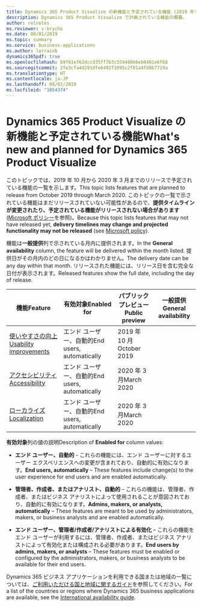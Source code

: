 ```yaml
---
title: Dynamics 365 Product Visualize の新機能と予定されている機能 (2019 年リリース ウェーブ 2)
description: Dynamics 365 Product Visualize で計画されている機能の概要。
author: relnotes
ms.reviewer: v-brycho
ms.date: 08/01/2019
ms.topic: summary
ms.service: business-applications
ms.author: lorrainb
dynamics365pdf: true
ms.openlocfilehash: b9f61ef62dccd35ff7b3c559480b6eb0401e6f68
ms.sourcegitcommit: 2fe3cfa4d291dfe6492f1095c2f01a4fd8b7719a
ms.translationtype: HT
ms.contentlocale: ja-JP
ms.lasthandoff: 08/02/2019
ms.locfileid: "1854374"
---
```

# <a name="whats-new-and-planned-for-dynamics-365-product-visualize"></a><span data-ttu-id="841a0-103">Dynamics 365 Product Visualize の新機能と予定されている機能</span><span class="sxs-lookup"><span data-stu-id="841a0-103">What's new and planned for Dynamics 365 Product Visualize</span></span>

<span data-ttu-id="841a0-104">このトピックでは、2019 年 10 月から 2020 年 3 月までのリリースで予定されている機能の一覧を示します。</span><span class="sxs-lookup"><span data-stu-id="841a0-104">This topic lists features that are planned to release from October 2019 through March 2020.</span></span> <span data-ttu-id="841a0-105">このトピックの一覧で示されている機能はまだリリースされていない可能性があるので、**提供タイムラインが変更されたり、予定されている機能がリリースされない場合があります** ([Microsoft ポリシー](https://go.microsoft.com/fwlink/p/?linkid=2007332)を参照)。</span><span class="sxs-lookup"><span data-stu-id="841a0-105">Because this topic lists features that may not have released yet, **delivery timelines may change and projected functionality may not be released** (see [Microsoft policy](https://go.microsoft.com/fwlink/p/?linkid=2007332)).</span></span>

<span data-ttu-id="841a0-106">機能は**一般提供**列で示されている月内に提供されます。</span><span class="sxs-lookup"><span data-stu-id="841a0-106">In the **General availability** column, the feature will be delivered within the month listed.</span></span> <span data-ttu-id="841a0-107">提供日がその月内のどの日になるかはわかりません。</span><span class="sxs-lookup"><span data-stu-id="841a0-107">The delivery date can be any day within that month.</span></span> <span data-ttu-id="841a0-108">リリースされた機能には、リリース日を含む完全な日付が表示されます。</span><span class="sxs-lookup"><span data-stu-id="841a0-108">Released features show the full date, including the day of release.</span></span> 

| <span data-ttu-id="841a0-109">機能</span><span class="sxs-lookup"><span data-stu-id="841a0-109">Feature</span></span>    | <span data-ttu-id="841a0-110">有効対象</span><span class="sxs-lookup"><span data-stu-id="841a0-110">Enabled for</span></span>    |  <span data-ttu-id="841a0-111">パブリック プレビュー</span><span class="sxs-lookup"><span data-stu-id="841a0-111">Public preview</span></span> | <span data-ttu-id="841a0-112">一般提供</span><span class="sxs-lookup"><span data-stu-id="841a0-112">General availability</span></span> | 
| ---------- |---------------- | --------------- |-------------- |
| [<span data-ttu-id="841a0-113">使いやすさの向上</span><span class="sxs-lookup"><span data-stu-id="841a0-113">Usability improvements</span></span>](usability-improvements.md) | <span data-ttu-id="841a0-114">エンド ユーザー、自動的</span><span class="sxs-lookup"><span data-stu-id="841a0-114">End users, automatically</span></span>|<span data-ttu-id="841a0-115">2019 年 10 月</span><span class="sxs-lookup"><span data-stu-id="841a0-115">October 2019</span></span>| |  
| [<span data-ttu-id="841a0-116">アクセシビリティ</span><span class="sxs-lookup"><span data-stu-id="841a0-116">Accessibility</span></span>](accessibility.md) | <span data-ttu-id="841a0-117">エンド ユーザー、自動的</span><span class="sxs-lookup"><span data-stu-id="841a0-117">End users, automatically</span></span>|<span data-ttu-id="841a0-118">2020 年 3 月</span><span class="sxs-lookup"><span data-stu-id="841a0-118">March 2020</span></span>| |  
| [<span data-ttu-id="841a0-119">ローカライズ</span><span class="sxs-lookup"><span data-stu-id="841a0-119">Localization</span></span>](localization.md) | <span data-ttu-id="841a0-120">エンド ユーザー、自動的</span><span class="sxs-lookup"><span data-stu-id="841a0-120">End users, automatically</span></span>|<span data-ttu-id="841a0-121">2020 年 3 月</span><span class="sxs-lookup"><span data-stu-id="841a0-121">March 2020</span></span>| |  

<span data-ttu-id="841a0-122">**有効対象**列の値の説明</span><span class="sxs-lookup"><span data-stu-id="841a0-122">Description of **Enabled for** column values:</span></span>

- <span data-ttu-id="841a0-123">**エンド ユーザー、自動的** - これらの機能には、エンド ユーザーに対するユーザー エクスペリエンスへの変更が含まれており、自動的に有効になります。</span><span class="sxs-lookup"><span data-stu-id="841a0-123">**End users, automatically** – These features include change(s) to the user experience for end users and are enabled automatically.</span></span>

- <span data-ttu-id="841a0-124">**管理者、作成者、またはアナリスト、自動的** – これらの機能は、管理者、作成者、またはビジネス アナリストによって使用されることが意図されており、自動的に有効になります。</span><span class="sxs-lookup"><span data-stu-id="841a0-124">**Admins, makers, or analysts, automatically**  – These features are meant to be used by administrators, makers, or business analysts and are enabled automatically.</span></span>

- <span data-ttu-id="841a0-125">**エンド ユーザー、管理者/作成者/アナリストによる有効化** – これらの機能をエンド ユーザーが利用するには、管理者、作成者、またはビジネス アナリストによって有効化または構成される必要があります。</span><span class="sxs-lookup"><span data-stu-id="841a0-125">**End users by admins, makers, or analysts** – These features must be enabled or configured by the administrators, makers, or business analysts to be available for their end users.</span></span>


<span data-ttu-id="841a0-126">Dynamics 365 ビジネス アプリケーションを利用できる国または地域の一覧については、[ご利用いただける国と地域に関するガイド](https://aka.ms/dynamics_365_international_availability_deck)を参照してください。</span><span class="sxs-lookup"><span data-stu-id="841a0-126">For a list of the countries or regions where Dynamics 365 business applications are available, see the [International availability guide](https://aka.ms/dynamics_365_international_availability_deck).</span></span> 
